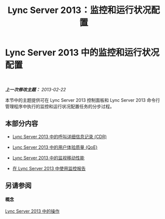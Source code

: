 ﻿---
title: Lync Server 2013：监控和运行状况配置
TOCTitle: 监控和运行状况配置
ms:assetid: 0b9b44c4-06ad-4b89-b87d-62448f936ab8
ms:mtpsurl: https://technet.microsoft.com/zh-cn/library/Gg520950(v=OCS.15)
ms:contentKeyID: 49311965
ms.date: 05/19/2016
mtps_version: v=OCS.15
ms.translationtype: HT
---

# Lync Server 2013 中的监控和运行状况配置

 

_**上一次修改主题：** 2013-02-22_

本节中的主题提供可在 Lync Server 2013 控制面板和 Lync Server 2013 命令行管理程序中执行的监控和运行状况配置任务的分步过程。

## 本部分内容

  - [Lync Server 2013 中的呼叫详细信息记录 (CDR)](lync-server-2013-call-detail-recording-cdr.md)

  - [Lync Server 2013 中的用户体验质量 (QoE)](lync-server-2013-quality-of-experience-qoe.md)

  - [Lync Server 2013 中的监视移动性能](lync-server-2013-monitoring-mobility-for-performance.md)

  - [在 Lync Server 2013 中使用监控报告](lync-server-2013-using-monitoring-reports.md)

## 另请参阅

#### 概念

[Lync Server 2013 中的操作](lync-server-2013-operations.md)

